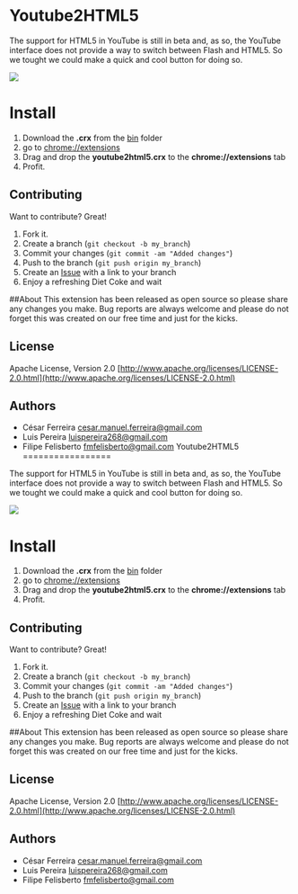 Youtube2HTML5
=================

The support for HTML5 in YouTube is still in beta and, as so, the YouTube interface does not provide a way to switch between Flash and HTML5. So we tought we could make a quick  and cool button for doing so.

![](https://raw.github.com/cesarferreira/youtube2html5/master/images/screenshot.png)
<!--

But still, you may ask, why the need to always use HTML5 instead of normal Flash. Well, due to what may only be seen as an Orwellian decision from our faculty system admins, the access to Flash streams has been drastically throttled, making the use of the HTML5 version of Youtube mandatory. -->



Install
======

1. Download the **.crx** from the [bin](https://github.com/cesarferreira/youtube2html5/blob/master/bin/youtube2html5.crx?raw=true) folder
2. go to [chrome://extensions](chrome://extensions)
3. Drag and drop the **youtube2html5.crx** to the **chrome://extensions** tab
4. Profit.



## Contributing

Want to contribute? Great! 

1. Fork it.
2. Create a branch (`git checkout -b my_branch`)
3. Commit your changes (`git commit -am "Added changes"`)
4. Push to the branch (`git push origin my_branch`)
5. Create an [Issue](https://github.com/cesarferreira/youtube2html5/issues) with a link to your branch
6. Enjoy a refreshing Diet Coke and wait

##About
This extension has been released as open source so please share any changes you make. 
Bug reports are always welcome and please do not forget this was created on our free time and just for the kicks.

## License
Apache License, Version 2.0 [http://www.apache.org/licenses/LICENSE-2.0.html](http://www.apache.org/licenses/LICENSE-2.0.html)

## Authors
 * César Ferreira [cesar.manuel.ferreira@gmail.com](mailto:cesar.manuel.ferreira@gmail.com)
 * Luis Pereira [luispereira268@gmail.com](mailto:luispereira268@gmail.com)
 * Filipe Felisberto [fmfelisberto@gmail.com](mailto:fmfelisberto@gmail.com)
Youtube2HTML5
=================

The support for HTML5 in YouTube is still in beta and, as so, the YouTube interface does not provide a way to switch between Flash and HTML5. So we tought we could make a quick  and cool button for doing so.

![](https://raw.github.com/cesarferreira/youtube2html5/master/images/screenshot.png)
<!--

But still, you may ask, why the need to always use HTML5 instead of normal Flash. Well, due to what may only be seen as an Orwellian decision from our faculty system admins, the access to Flash streams has been drastically throttled, making the use of the HTML5 version of Youtube mandatory. -->



Install
======

1. Download the **.crx** from the [bin](https://github.com/cesarferreira/youtube2html5/blob/master/bin/youtube2html5.crx?raw=true) folder
2. go to [chrome://extensions](chrome://extensions)
3. Drag and drop the **youtube2html5.crx** to the **chrome://extensions** tab
4. Profit.



## Contributing

Want to contribute? Great! 

1. Fork it.
2. Create a branch (`git checkout -b my_branch`)
3. Commit your changes (`git commit -am "Added changes"`)
4. Push to the branch (`git push origin my_branch`)
5. Create an [Issue](https://github.com/cesarferreira/youtube2html5/issues) with a link to your branch
6. Enjoy a refreshing Diet Coke and wait

##About
This extension has been released as open source so please share any changes you make. 
Bug reports are always welcome and please do not forget this was created on our free time and just for the kicks.

## License
Apache License, Version 2.0 [http://www.apache.org/licenses/LICENSE-2.0.html](http://www.apache.org/licenses/LICENSE-2.0.html)

## Authors
 * César Ferreira [cesar.manuel.ferreira@gmail.com](mailto:cesar.manuel.ferreira@gmail.com)
 * Luis Pereira [luispereira268@gmail.com](mailto:luispereira268@gmail.com)
 * Filipe Felisberto [fmfelisberto@gmail.com](mailto:fmfelisberto@gmail.com)
